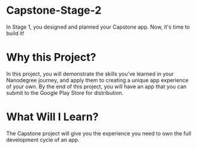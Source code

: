 # Capstone-Stage-2

In Stage 1, you designed and planned your Capstone app. Now, it's time to build it!

# Why this Project?
In this project, you will demonstrate the skills you've learned in your Nanodegree journey, and apply them to creating a unique app experience of your own. By the end of this project, you will have an app that you can submit to the Google Play Store for distribution.

# What Will I Learn?
The Capstone project will give you the experience you need to own the full development cycle of an app.
